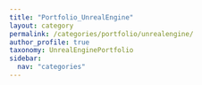 ```yaml
---
title: "Portfolio_UnrealEngine"
layout: category
permalink: /categories/portfolio/unrealengine/
author_profile: true
taxonomy: UnrealEnginePortfolio
sidebar:
  nav: "categories"
---
```

